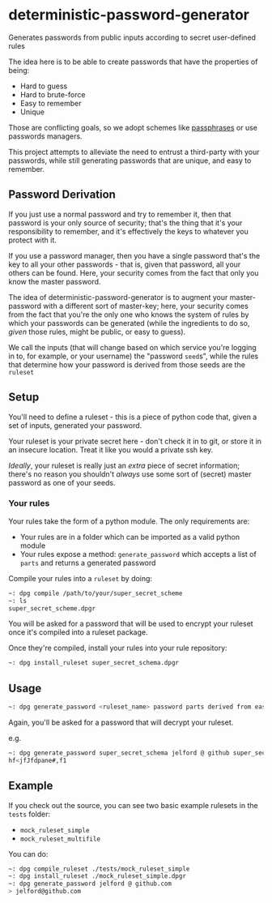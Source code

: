# deterministic-password-generator
Generates passwords from public inputs according to secret user-defined rules

The idea here is to be able to create passwords that have the properties of being:
* Hard to guess
* Hard to brute-force
* Easy to remember
* Unique

Those are conflicting goals, so we adopt schemes like 
[passphrases](https://en.wikipedia.org/wiki/Passphrase) or use passwords
managers.

This project attempts to alleviate the need to entrust a third-party with your
passwords, while still generating passwords that are unique, and easy to
remember.

## Password Derivation

If you just use a normal password and try to remember it, then that password is
your only source of security; that's the thing that it's your responsibility to
remember, and it's effectively the keys to whatever you protect with it.

If you use a password manager, then you have a single password that's the key
to all your other passwords - that is, given that password, all your others can
be found. Here, your security comes from the fact that only you know the master
password.

The idea of deterministic-password-generator is to augment your master-password
with a different sort of master-key; here, your security comes from the fact
that you're the only one who knows the system of rules by which your passwords
can be generated (while the ingredients to do so, _given_ those rules, might be
public, or easy to guess).

We call the inputs (that will change based on which service you're logging in
to, for example, or your username) the "password `seed`s", while the rules that
determine how your password is derived from those seeds are the `ruleset`

## Setup

You'll need to define a ruleset - this is a piece of python code that, given
a set of inputs, generated your password.

Your ruleset is your private secret here - don't check it in to git, or store
it in an insecure location. Treat it like you would a private ssh key.

_Ideally_, your ruleset is really just an _extra_ piece of secret information;
there's no reason you shouldn't _always_ use some sort of (secret) master
password as one of your seeds.

### Your rules

Your rules take the form of a python module. The only requirements are:
* Your rules are in a folder which can be imported as a valid python module
* Your rules expose a method: `generate_password` which accepts a list of 
`parts` and returns a generated password

Compile your rules into a `ruleset` by doing:
```sh
~: dpg compile /path/to/your/super_secret_scheme
~: ls
super_secret_scheme.dpgr
```

You will be asked for a password that will be used to encrypt your ruleset
once it's compiled into a ruleset package.

Once they're compiled, install your rules into your rule repository:
```sh
~: dpg install_ruleset super_secret_schema.dpgr
```

## Usage

```sh
~: dpg generate_password <ruleset_name> password parts derived from easy to to remember knowledge
```

Again, you'll be asked for a password that will decrypt your ruleset.

e.g.

```sh
~: dpg generate_password super_secret_schema jelford @ github super_secret_password
hf<jfJfdpane#,f1
```

## Example

If you check out the source, you can see two basic example rulesets in the 
`tests` folder:
* `mock_ruleset_simple`
* `mock_ruleset_multifile`

You can do:
```sh
~: dpg compile_ruleset ./tests/mock_ruleset_simple
~: dpg install_ruleset ./mock_ruleset_simple.dpgr
~: dpg generate_password jelford @ github.com
> jelford@github.com
```